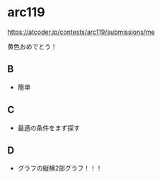 # arc119

https://atcoder.jp/contests/arc119/submissions/me

黄色おめでとう！

## B

- 簡単

## C

- 最適の条件をまず探す

## D

- グラフの縦横2部グラフ！！！
